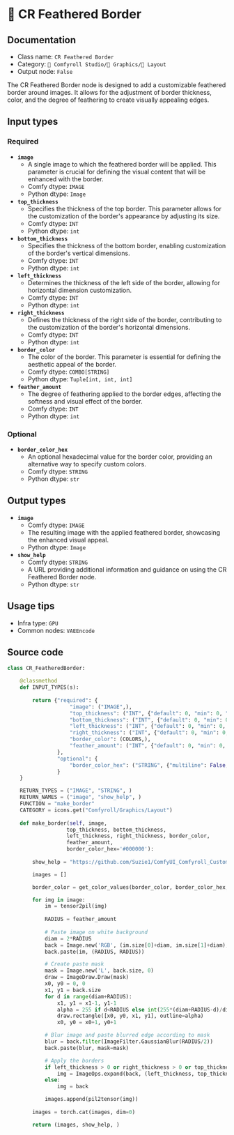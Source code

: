 # 🌁 CR Feathered Border
## Documentation
- Class name: `CR Feathered Border`
- Category: `🧩 Comfyroll Studio/👾 Graphics/🌁 Layout`
- Output node: `False`

The CR Feathered Border node is designed to add a customizable feathered border around images. It allows for the adjustment of border thickness, color, and the degree of feathering to create visually appealing edges.
## Input types
### Required
- **`image`**
    - A single image to which the feathered border will be applied. This parameter is crucial for defining the visual content that will be enhanced with the border.
    - Comfy dtype: `IMAGE`
    - Python dtype: `Image`
- **`top_thickness`**
    - Specifies the thickness of the top border. This parameter allows for the customization of the border's appearance by adjusting its size.
    - Comfy dtype: `INT`
    - Python dtype: `int`
- **`bottom_thickness`**
    - Specifies the thickness of the bottom border, enabling customization of the border's vertical dimensions.
    - Comfy dtype: `INT`
    - Python dtype: `int`
- **`left_thickness`**
    - Determines the thickness of the left side of the border, allowing for horizontal dimension customization.
    - Comfy dtype: `INT`
    - Python dtype: `int`
- **`right_thickness`**
    - Defines the thickness of the right side of the border, contributing to the customization of the border's horizontal dimensions.
    - Comfy dtype: `INT`
    - Python dtype: `int`
- **`border_color`**
    - The color of the border. This parameter is essential for defining the aesthetic appeal of the border.
    - Comfy dtype: `COMBO[STRING]`
    - Python dtype: `Tuple[int, int, int]`
- **`feather_amount`**
    - The degree of feathering applied to the border edges, affecting the softness and visual effect of the border.
    - Comfy dtype: `INT`
    - Python dtype: `int`
### Optional
- **`border_color_hex`**
    - An optional hexadecimal value for the border color, providing an alternative way to specify custom colors.
    - Comfy dtype: `STRING`
    - Python dtype: `str`
## Output types
- **`image`**
    - Comfy dtype: `IMAGE`
    - The resulting image with the applied feathered border, showcasing the enhanced visual appeal.
    - Python dtype: `Image`
- **`show_help`**
    - Comfy dtype: `STRING`
    - A URL providing additional information and guidance on using the CR Feathered Border node.
    - Python dtype: `str`
## Usage tips
- Infra type: `GPU`
- Common nodes: `VAEEncode`


## Source code
```python
class CR_FeatheredBorder:

    @classmethod
    def INPUT_TYPES(s):
                    
        return {"required": {
                    "image": ("IMAGE",),
                    "top_thickness": ("INT", {"default": 0, "min": 0, "max": 4096}),
                    "bottom_thickness": ("INT", {"default": 0, "min": 0, "max": 4096}),
                    "left_thickness": ("INT", {"default": 0, "min": 0, "max": 4096}),
                    "right_thickness": ("INT", {"default": 0, "min": 0, "max": 4096}),
                    "border_color": (COLORS,),
                    "feather_amount": ("INT", {"default": 0, "min": 0, "max": 1024}),
                },
                "optional": {
                    "border_color_hex": ("STRING", {"multiline": False, "default": "#000000"})                
                }
    }

    RETURN_TYPES = ("IMAGE", "STRING", )
    RETURN_NAMES = ("image", "show_help", )
    FUNCTION = "make_border"
    CATEGORY = icons.get("Comfyroll/Graphics/Layout")
    
    def make_border(self, image,
                   top_thickness, bottom_thickness,
                   left_thickness, right_thickness, border_color,
                   feather_amount,
                   border_color_hex='#000000'):
                   
        show_help = "https://github.com/Suzie1/ComfyUI_Comfyroll_CustomNodes/wiki/Layout-Nodes#cr-feathered-border"                   

        images = []

        border_color = get_color_values(border_color, border_color_hex, color_mapping)

        for img in image:
            im = tensor2pil(img)
            
            RADIUS = feather_amount
                         
            # Paste image on white background
            diam = 2*RADIUS
            back = Image.new('RGB', (im.size[0]+diam, im.size[1]+diam), border_color)
            back.paste(im, (RADIUS, RADIUS))

            # Create paste mask
            mask = Image.new('L', back.size, 0)
            draw = ImageDraw.Draw(mask)
            x0, y0 = 0, 0
            x1, y1 = back.size
            for d in range(diam+RADIUS):
                x1, y1 = x1-1, y1-1
                alpha = 255 if d<RADIUS else int(255*(diam+RADIUS-d)/diam)
                draw.rectangle([x0, y0, x1, y1], outline=alpha)
                x0, y0 = x0+1, y0+1

            # Blur image and paste blurred edge according to mask
            blur = back.filter(ImageFilter.GaussianBlur(RADIUS/2))
            back.paste(blur, mask=mask)

            # Apply the borders
            if left_thickness > 0 or right_thickness > 0 or top_thickness > 0 or bottom_thickness > 0:
                img = ImageOps.expand(back, (left_thickness, top_thickness, right_thickness, bottom_thickness), fill=border_color)
            else:
                img = back

            images.append(pil2tensor(img))
        
        images = torch.cat(images, dim=0)                

        return (images, show_help, )

```

